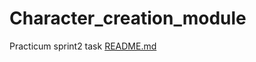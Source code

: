 # Character_creation_module
Practicum sprint2 task
[README.md](https://github.com/isko118/Character_creation_module/files/11442714/README.md)
